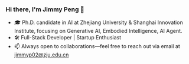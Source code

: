 ### Hi there, I'm Jimmy Peng 👋
- 🎓 Ph.D. candidate in AI at Zhejiang University & Shanghai Innovation Institute, focusing on Generative AI, Embodied Intelligence, AI Agent.
- 🛠️ Full-Stack Developer | Startup Enthusiast
- 📫 Always open to collaborations—feel free to reach out via email at jimmyp02@zju.edu.cn
